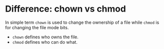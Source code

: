 # Difference: chown vs chmod

In simple term `chown` is used to change the ownership of a file while `chmod` is for changing the file mode bits.

- `chown` defines who owns the file.
- `chmod` defines who can do what.
